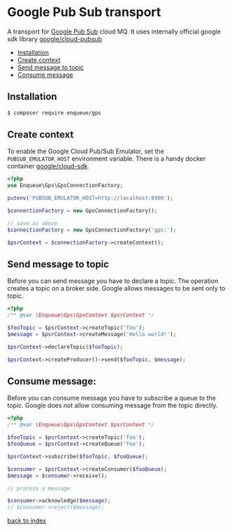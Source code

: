 # Google Pub Sub transport

A transport for [Google Pub Sub](https://cloud.google.com/pubsub/docs/) cloud MQ.
It uses internally official google sdk library [google/cloud-pubsub](https://packagist.org/packages/google/cloud-pubsub) 

* [Installation](#installation)
* [Create context](#create-context)
* [Send message to topic](#send-message-to-topic)
* [Consume message](#consume-message)

## Installation

```bash
$ composer require enqueue/gps
```

## Create context

To enable the Google Cloud Pub/Sub Emulator, set the `PUBSUB_EMULATOR_HOST` environment variable. 
There is a handy docker container [google/cloud-sdk](https://hub.docker.com/r/google/cloud-sdk/).  

```php
<?php
use Enqueue\Gps\GpsConnectionFactory;

putenv('PUBSUB_EMULATOR_HOST=http://localhost:8900');

$connectionFactory = new GpsConnectionFactory();

// save as above 
$connectionFactory = new GpsConnectionFactory('gps:');

$psrContext = $connectionFactory->createContext();
```

## Send message to topic

Before you can send message you have to declare a topic. 
The operation creates a topic on a broker side. 
Google allows messages to be sent only to topic. 

```php
<?php
/** @var \Enqueue\Gps\GpsContext $psrContext */

$fooTopic = $psrContext->createTopic('foo');
$message = $psrContext->createMessage('Hello world!');

$psrContext->declareTopic($fooTopic);

$psrContext->createProducer()->send($fooTopic, $message);
```

## Consume message:

Before you can consume message you have to subscribe a queue to the topic. 
Google does not allow consuming message from the topic directly. 

```php
<?php
/** @var \Enqueue\Gps\GpsContext $psrContext */

$fooTopic = $psrContext->createTopic('foo');
$fooQueue = $psrContext->createQueue('foo');

$psrContext->subscribe($fooTopic, $fooQueue);

$consumer = $psrContext->createConsumer($fooQueue);
$message = $consumer->receive();

// process a message

$consumer->acknowledge($message);
// $consumer->reject($message);
```

[back to index](../index.md)